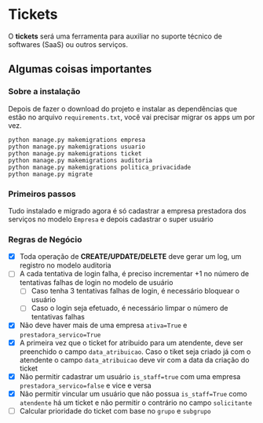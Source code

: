 # Tickets

O **tickets** será uma ferramenta para auxiliar no suporte técnico de softwares (SaaS) ou outros serviços.

## Algumas coisas importantes

### Sobre a instalação
Depois de fazer o download do projeto e instalar as dependências que estão no arquivo `requirements.txt`, você vai
precisar migrar os apps um por vez.

`python manage.py makemigrations empresa`\
`python manage.py makemigrations usuario`\
`python manage.py makemigrations ticket`\
`python manage.py makemigrations auditoria`\
`python manage.py makemigrations politica_privacidade`\
`python manage.py migrate`

### Primeiros passos
Tudo instalado e migrado agora é só cadastrar a empresa prestadora dos serviços no modelo `Empresa`
e depois cadastrar o super usuário

### Regras de Negócio
- [x] Toda operação de **CREATE/UPDATE/DELETE** deve gerar um log, um registro no modelo auditoria
- [ ] A cada tentativa de login falha, é preciso incrementar +1 no número de tentativas falhas de login no modelo de usuário
  - [ ] Caso tenha 3 tentativas falhas de login, é necessário bloquear o usuário
  - [ ] Caso o login seja efetuado, é necessário limpar o número de tentativas falhas
- [x] Não deve haver mais de uma empresa `ativa=True` e `prestadora_servico=True`
- [x] A primeira vez que o ticket for atribuido para um atendente, deve ser preenchido o campo `data_atribuicao`. Caso o tiket seja criado já com o atendente o campo `data_atribuicao` deve vir com a data da criação do ticket
- [x] Não permitir cadastrar um usuário `is_staff=true` com uma empresa `prestadora_servico=false` e vice e versa
- [x] Não permitir vincular um usuário que não possua `is_staff=True` como `atendente` há um ticket e não permitir o contrário no campo `solicitante`
- [ ] Calcular prioridade do ticket com base no `grupo` e `subgrupo`
